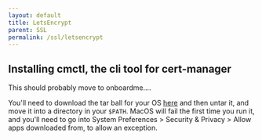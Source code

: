 ```yaml
---
layout: default
title: LetsEncrypt
parent: SSL
permalink: /ssl/letsencrypt
---
```


## Installing cmctl, the cli tool for cert-manager
This should probably move to onboardme....

You'll need to download the tar ball for your OS [here](https://github.com/cert-manager/cert-manager/releases) and then untar it, and move it into a directory in your `$PATH`. MacOS will fail the first time you run it, and you'll need to go into System Preferences > Security & Privacy > Allow apps downloaded from, to allow an exception.
